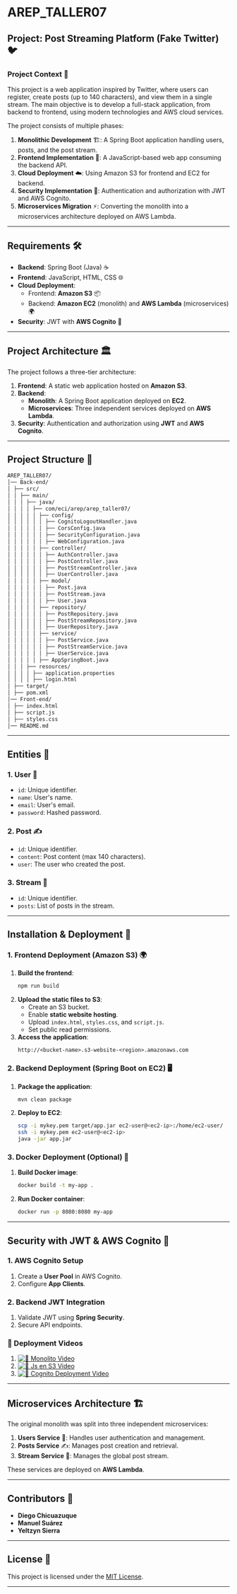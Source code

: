 # **AREP_TALLER07**
## **Project: Post Streaming Platform (Fake Twitter) 🐦**

### **Project Context** 📖
This project is a web application inspired by Twitter, where users can register, create posts (up to 140 characters), and view them in a single stream. The main objective is to develop a full-stack application, from backend to frontend, using modern technologies and AWS cloud services.

The project consists of multiple phases:
1. **Monolithic Development** 🏗️: A Spring Boot application handling users, posts, and the post stream.
2. **Frontend Implementation** 🎨: A JavaScript-based web app consuming the backend API.
3. **Cloud Deployment** ☁️: Using Amazon S3 for frontend and EC2 for backend.
4. **Security Implementation** 🔐: Authentication and authorization with JWT and AWS Cognito.
5. **Microservices Migration** ⚡: Converting the monolith into a microservices architecture deployed on AWS Lambda.

---

## **Requirements** 🛠️
- **Backend**: Spring Boot (Java) ☕
- **Frontend**: JavaScript, HTML, CSS 🌐
- **Cloud Deployment**:
  - Frontend: **Amazon S3** 📦
  - Backend: **Amazon EC2** (monolith) and **AWS Lambda** (microservices) 🌍
- **Security**: JWT with **AWS Cognito** 🔑

---

## **Project Architecture** 🏛️
The project follows a three-tier architecture:

1. **Frontend**: A static web application hosted on **Amazon S3**.
2. **Backend**:
   - **Monolith**: A Spring Boot application deployed on **EC2**.
   - **Microservices**: Three independent services deployed on **AWS Lambda**.
3. **Security**: Authentication and authorization using **JWT** and **AWS Cognito**.

---

## **Project Structure** 📂
```bash
AREP_TALLER07/
│── Back-end/
│ ├── src/
│ │ ├── main/
│ │ │ ├── java/
│ │ │ │ ├── com/eci/arep/arep_taller07/
│ │ │ │ │ ├── config/
│ │ │ │ │ │ ├── CognitoLogoutHandler.java
│ │ │ │ │ │ ├── CorsConfig.java
│ │ │ │ │ │ ├── SecurityConfiguration.java
│ │ │ │ │ │ ├── WebConfiguration.java
│ │ │ │ │ ├── controller/
│ │ │ │ │ │ ├── AuthController.java
│ │ │ │ │ │ ├── PostController.java
│ │ │ │ │ │ ├── PostStreamController.java
│ │ │ │ │ │ ├── UserController.java
│ │ │ │ │ ├── model/
│ │ │ │ │ │ ├── Post.java
│ │ │ │ │ │ ├── PostStream.java
│ │ │ │ │ │ ├── User.java
│ │ │ │ │ ├── repository/
│ │ │ │ │ │ ├── PostRepository.java
│ │ │ │ │ │ ├── PostStreamRepository.java
│ │ │ │ │ │ ├── UserRepository.java
│ │ │ │ │ ├── service/
│ │ │ │ │ │ ├── PostService.java
│ │ │ │ │ │ ├── PostStreamService.java
│ │ │ │ │ │ ├── UserService.java
│ │ │ │ │ ├── AppSpringBoot.java
│ │ │ ├── resources/
│ │ │ │ ├── application.properties
│ │ │ │ ├── login.html
│ ├── target/
│ ├── pom.xml
│── Front-end/
│ ├── index.html
│ ├── script.js
│ ├── styles.css
│── README.md
```

---

## **Entities** 📜

### **1. User** 👤
- `id`: Unique identifier.
- `name`: User's name.
- `email`: User's email.
- `password`: Hashed password.

### **2. Post** ✍️
- `id`: Unique identifier.
- `content`: Post content (max 140 characters).
- `user`: The user who created the post.

### **3. Stream** 📢
- `id`: Unique identifier.
- `posts`: List of posts in the stream.

---

## **Installation & Deployment** 🚀

### **1. Frontend Deployment (Amazon S3)** 🌍
1. **Build the frontend**:
   ```bash
   npm run build
   ```
2. **Upload the static files to S3**:
   - Create an S3 bucket.
   - Enable **static website hosting**.
   - Upload `index.html`, `styles.css`, and `script.js`.
   - Set public read permissions.
3. **Access the application**:
   ```
   http://<bucket-name>.s3-website-<region>.amazonaws.com
   ```

### **2. Backend Deployment (Spring Boot on EC2)** 🖥️
1. **Package the application**:
   ```bash
   mvn clean package
   ```
2. **Deploy to EC2**:
   ```bash
   scp -i mykey.pem target/app.jar ec2-user@<ec2-ip>:/home/ec2-user/
   ssh -i mykey.pem ec2-user@<ec2-ip>
   java -jar app.jar
   ```

### **3. Docker Deployment (Optional)** 🐳
1. **Build Docker image**:
   ```bash
   docker build -t my-app .
   ```
2. **Run Docker container**:
   ```bash
   docker run -p 8080:8080 my-app
   ```

---

## **Security with JWT & AWS Cognito** 🔐

### **1. AWS Cognito Setup**
1. Create a **User Pool** in AWS Cognito.
2. Configure **App Clients**.

### **2. Backend JWT Integration**
1. Validate JWT using **Spring Security**.
2. Secure API endpoints.

### 🎥 Deployment Videos


1. [![🎥 Monolito Video](https://img.shields.io/badge/Watch%20on-YouTube-red?style=for-the-badge&logo=youtube)](https://youtu.be/WQ9JRRP08bE)
2. [![🎥 Js en S3  Video](https://img.shields.io/badge/Watch%20on-YouTube-red?style=for-the-badge&logo=youtube)](https://youtu.be/7tl77i-Wo48)
3. [![🎥 Cognito Deployment Video](https://img.shields.io/badge/Watch%20on-YouTube-red?style=for-the-badge&logo=youtube)](https://youtu.be/e2r8dTYEo_I)

---

## **Microservices Architecture** 🏗️

The original monolith was split into three independent microservices:
1. **Users Service** 👤: Handles user authentication and management.
2. **Posts Service** ✍️: Manages post creation and retrieval.
3. **Stream Service** 📢: Manages the global post stream.

These services are deployed on **AWS Lambda**.

---

## **Contributors** 🤝
- **Diego Chicuazuque**
- **Manuel Suárez**
- **Yeltzyn Sierra**

---

## **License** 📜
This project is licensed under the [MIT License](https://opensource.org/licenses/MIT).

---

